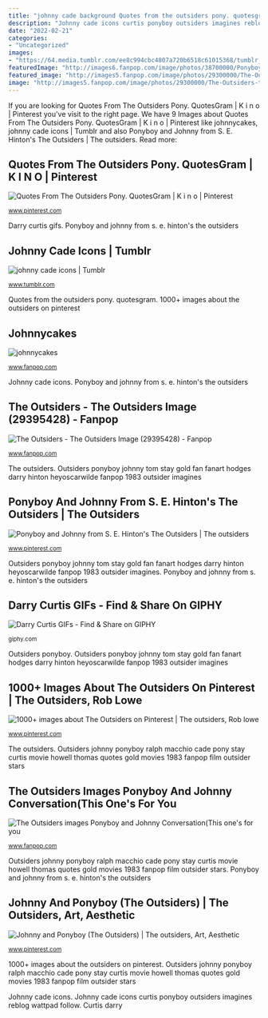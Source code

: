 ```yaml
---
title: "johnny cade background Quotes from the outsiders pony. quotesgram"
description: "Johnny cade icons curtis ponyboy outsiders imagines reblog wattpad follow"
date: "2022-02-21"
categories:
- "Uncategorized"
images:
- "https://64.media.tumblr.com/ee8c994cbc4807a720b6518c61015368/tumblr_ootkyzzxyX1s47qu4o1_500.jpg"
featuredImage: "http://images6.fanpop.com/image/photos/38700000/Ponyboy-and-Johnny-Conversation-This-one-s-for-you-PonygirlCurtis7-the-outsiders-38752700-495-500.jpg"
featured_image: "http://images5.fanpop.com/image/photos/29300000/The-Outsiders-the-outsiders-29395428-1024-673.jpg"
image: "http://images5.fanpop.com/image/photos/29300000/The-Outsiders-the-outsiders-29395428-1024-673.jpg"
---
```


If you are looking for Quotes From The Outsiders Pony. QuotesGram | K i n o | Pinterest you've visit to the right page. We have 9 Images about Quotes From The Outsiders Pony. QuotesGram | K i n o | Pinterest like johnnycakes, johnny cade icons | Tumblr and also Ponyboy and Johnny from S. E. Hinton&#039;s The Outsiders | The outsiders. Read more:

## Quotes From The Outsiders Pony. QuotesGram | K I N O | Pinterest

![Quotes From The Outsiders Pony. QuotesGram | K i n o | Pinterest](https://s-media-cache-ak0.pinimg.com/564x/f6/4e/ef/f64eef2d7d14c7f7e8465388370bda92.jpg "Quotes from the outsiders pony. quotesgram")

<small>www.pinterest.com</small>

Darry curtis gifs. Ponyboy and johnny from s. e. hinton&#039;s the outsiders

## Johnny Cade Icons | Tumblr

![johnny cade icons | Tumblr](https://64.media.tumblr.com/ee8c994cbc4807a720b6518c61015368/tumblr_ootkyzzxyX1s47qu4o1_500.jpg "Johnny cade icons")

<small>www.tumblr.com</small>

Quotes from the outsiders pony. quotesgram. 1000+ images about the outsiders on pinterest

## Johnnycakes

![johnnycakes](http://images5.fanpop.com/image/photos/30800000/johnnycakes-3-johnny-cade-30830830-622-575.jpg "Outsiders johnny ponyboy ralph macchio cade pony stay curtis movie howell thomas quotes gold movies 1983 fanpop film outsider stars")

<small>www.fanpop.com</small>

Johnny cade icons. Ponyboy and johnny from s. e. hinton&#039;s the outsiders

## The Outsiders - The Outsiders Image (29395428) - Fanpop

![The Outsiders - The Outsiders Image (29395428) - Fanpop](http://images5.fanpop.com/image/photos/29300000/The-Outsiders-the-outsiders-29395428-1024-673.jpg "Cade johnny johnnycakes fanpop fanart")

<small>www.fanpop.com</small>

The outsiders. Outsiders ponyboy johnny tom stay gold fan fanart hodges darry hinton heyoscarwilde fanpop 1983 outsider imagines

## Ponyboy And Johnny From S. E. Hinton&#039;s The Outsiders | The Outsiders

![Ponyboy and Johnny from S. E. Hinton&#039;s The Outsiders | The outsiders](https://i.pinimg.com/originals/dd/da/43/ddda43e761892b54a74079f8b8ddb9ef.jpg "Outsiders fanpop")

<small>www.pinterest.com</small>

Outsiders ponyboy johnny tom stay gold fan fanart hodges darry hinton heyoscarwilde fanpop 1983 outsider imagines. Ponyboy and johnny from s. e. hinton&#039;s the outsiders

## Darry Curtis GIFs - Find &amp; Share On GIPHY

![Darry Curtis GIFs - Find &amp; Share on GIPHY](https://media.giphy.com/media/1FYkV4fpm8aS4/giphy.gif "Johnny cade icons curtis ponyboy outsiders imagines reblog wattpad follow")

<small>giphy.com</small>

Outsiders ponyboy. Outsiders ponyboy johnny tom stay gold fan fanart hodges darry hinton heyoscarwilde fanpop 1983 outsider imagines

## 1000+ Images About The Outsiders On Pinterest | The Outsiders, Rob Lowe

![1000+ images about The Outsiders on Pinterest | The outsiders, Rob lowe](https://s-media-cache-ak0.pinimg.com/236x/24/bf/70/24bf7024564e75017450f6d4cc5abea3.jpg "Outsiders ponyboy johnny tom stay gold fan fanart hodges darry hinton heyoscarwilde fanpop 1983 outsider imagines")

<small>www.pinterest.com</small>

The outsiders. Outsiders johnny ponyboy ralph macchio cade pony stay curtis movie howell thomas quotes gold movies 1983 fanpop film outsider stars

## The Outsiders Images Ponyboy And Johnny Conversation(This One&#039;s For You

![The Outsiders images Ponyboy and Johnny Conversation(This one&#039;s for you](http://images6.fanpop.com/image/photos/38700000/Ponyboy-and-Johnny-Conversation-This-one-s-for-you-PonygirlCurtis7-the-outsiders-38752700-495-500.jpg "Curtis darry")

<small>www.fanpop.com</small>

Outsiders johnny ponyboy ralph macchio cade pony stay curtis movie howell thomas quotes gold movies 1983 fanpop film outsider stars. Ponyboy and johnny from s. e. hinton&#039;s the outsiders

## Johnny And Ponyboy (The Outsiders) | The Outsiders, Art, Aesthetic

![Johnny and Ponyboy (The Outsiders) | The outsiders, Art, Aesthetic](https://i.pinimg.com/736x/4a/27/46/4a2746d0b1afc40d9f6ac4e501541206.jpg "Quotes from the outsiders pony. quotesgram")

<small>www.pinterest.com</small>

1000+ images about the outsiders on pinterest. Outsiders johnny ponyboy ralph macchio cade pony stay curtis movie howell thomas quotes gold movies 1983 fanpop film outsider stars

Johnny cade icons. Johnny cade icons curtis ponyboy outsiders imagines reblog wattpad follow. Curtis darry
